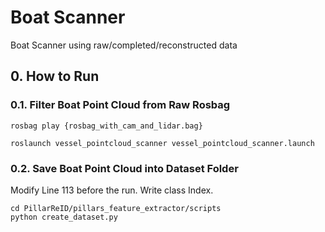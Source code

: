 # Boat Scanner
Boat Scanner using raw/completed/reconstructed data

## 0. How to Run
### 0.1. Filter Boat Point Cloud from Raw Rosbag
```
rosbag play {rosbag_with_cam_and_lidar.bag}
```
```
roslaunch vessel_pointcloud_scanner vessel_pointcloud_scanner.launch
```

### 0.2. Save Boat Point Cloud into Dataset Folder
Modify Line 113 before the run. Write class Index.
```
cd PillarReID/pillars_feature_extractor/scripts
python create_dataset.py
```
